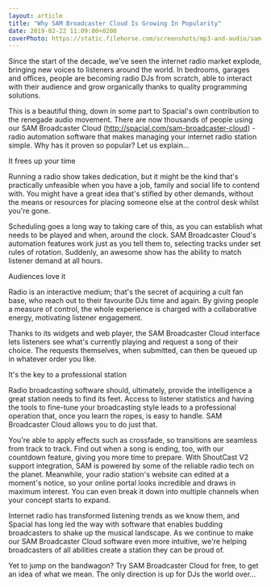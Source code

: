 ```yaml
---
layout: article
title: "Why SAM Broadcaster Cloud Is Growing In Popularity"
date: 2019-02-22 11:09:00+0200
coverPhoto: https://static.filehorse.com/screenshots/mp3-and-audio/sam-broadcaster-pro-screenshot-01.png
---
```


Since the start of the decade, we've seen the internet radio market explode, bringing new voices to listeners around the world. In bedrooms, garages and offices, people are becoming radio DJs from scratch, able to interact with their audience and grow organically thanks to quality programming solutions.

This is a beautiful thing, down in some part to Spacial's own contribution to the renegade audio movement. There are now thousands of people using our SAM Broadcaster Cloud (http://spacial.com/sam-broadcaster-cloud) - radio automation software that makes managing your internet radio station simple. Why has it proven so popular? Let us explain...

It frees up your time

Running a radio show takes dedication, but it might be the kind that's practically unfeasible when you have a job, family and social life to contend with. You might have a great idea that's stifled by other demands, without the means or resources for placing someone else at the control desk whilst you're gone.

Scheduling goes a long way to taking care of this, as you can establish what needs to be played and when, around the clock. SAM Broadcaster Cloud's automation features work just as you tell them to, selecting tracks under set rules of rotation. Suddenly, an awesome show has the ability to match listener demand at all hours.

Audiences love it

Radio is an interactive medium; that's the secret of acquiring a cult fan base, who reach out to their favourite DJs time and again. By giving people a measure of control, the whole experience is charged with a collaborative energy, motivating listener engagement.

Thanks to its widgets and web player, the SAM Broadcaster Cloud interface lets listeners see what's currently playing and request a song of their choice. The requests themselves, when submitted, can then be queued up in whatever order you like.

It's the key to a professional station

Radio broadcasting software should, ultimately, provide the intelligence a great station needs to find its feet. Access to listener statistics and having the tools to fine-tune your broadcasting style leads to a professional operation that, once you learn the ropes, is easy to handle. SAM Broadcaster Cloud allows you to do just that.

You're able to apply effects such as crossfade, so transitions are seamless from track to track. Find out when a song is ending, too, with our countdown feature, giving you more time to prepare. With ShoutCast V2 support integration, SAM is powered by some of the reliable radio tech on the planet. Meanwhile, your radio station's website can edited at a moment's notice, so your online portal looks incredible and draws in maximum interest. You can even break it down into multiple channels when your concept starts to expand.

Internet radio has transformed listening trends as we know them, and Spacial has long led the way with software that enables budding broadcasters to shake up the musical landscape. As we continue to make our SAM Broadcaster Cloud software even more intuitive, we're helping broadcasters of all abilities create a station they can be proud of.

Yet to jump on the bandwagon? Try SAM Broadcaster Cloud for free, to get an idea of what we mean. The only direction is up for DJs the world over...

